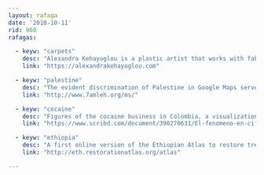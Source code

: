 ```yaml
---
layout: rafaga
date: '2018-10-11'
rid: 960
rafagas:

  - keyw: "carpets"
    desc: "Alexandra Kehayoglou is a plastic artist that works with fabric who has created a number of carpets that recreate landscapes as a call-up for environmental awareness"
    link: "https://alexandrakehayoglou.com"

  - keyw: "palestine"
    desc: "The evident discrimination of Palestine in Google Maps serve Israel government interests and contradicts Google commitment to human rights international agreements"
    link: "http://www.7amleh.org/ms/"

  - keyw: "cocaine"
    desc: "Figures of the cocaine business in Colombia, a visualization of the direct impact on the real estate industry on the cities close to the production regions"
    link: "https://www.scribd.com/document/390270631/El-fenomeno-en-cifras"

  - keyw: "ethiopia"
    desc: "A first online version of the Ethiopian Atlas to restore tree landscapes, to restore up to 82 millions of hectares as to protect the current forests still alive"
    link: "http://eth.restorationatlas.org/atlas"

---
```


